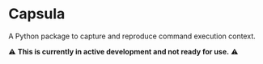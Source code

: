 # Capsula

A Python package to capture and reproduce command execution context.

:warning: **This is currently in active development and not ready for use.** :warning:
